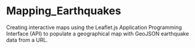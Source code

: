 # Mapping_Earthquakes
Creating interactive maps using the Leaflet.js Application Programming Interface (API) to populate a geographical map with GeoJSON earthquake data from a URL.
